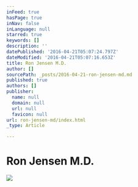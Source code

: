 ```yaml
---
inFeed: true
hasPage: true
inNav: false
inLanguage: null
starred: true
keywords: []
description: ''
datePublished: '2016-04-21T05:07:24.797Z'
dateModified: '2016-04-21T05:07:16.653Z'
title: Ron Jensen M.D.
author: []
sourcePath: _posts/2016-04-21-ron-jensen-md.md
published: true
authors: []
publisher:
  name: null
  domain: null
  url: null
  favicon: null
url: ron-jensen-md/index.html
_type: Article

---
```

# Ron Jensen M.D.
![](https://the-grid-user-content.s3-us-west-2.amazonaws.com/ecf6e04b-f957-4441-849c-ce9f27f297e1.gif)